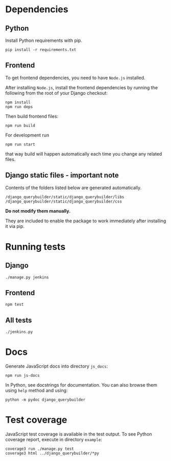 Dependencies
============

Python
------

Install Python requirements with pip.

    pip install -r requirements.txt

Frontend
--------

To get frontend dependencies, you need to have `Node.js` installed.

After installing `Node.js`, install the frontend dependencies by running
the following from the root of your Django checkout:

    npm install
    npm run deps

Then build frontend files:

    npm run build

For development run

    npm run start

that way build will happen automatically each time you change any related files.

Django static files - important note
------------------------------------
Contents of the folders listed below are generated automatically.

    /django_querybuilder/static/django_querybuilder/libs
    /django_querybuilder/static/django_querybuilder/css

**Do not modify them manually.**

They are included to enable the package to work immediately after installing it via pip.

Running tests
=============

Django
------

    ./manage.py jenkins

Frontend
--------

    npm test

All tests
--------
    ./jenkins.py

Docs
====

Generate JavaScript docs into directory `js_docs`:

    npm run js-docs

In Python, see docstrings for documentation. You can also browse them using
`help` method and using:

    python -m pydoc django_querybuilder

Test coverage
=============

JavaScript test coverage is available in the test output. To see Python coverage
report, execute in directory `example`:

    coverage3 run ./manage.py test
    coverage3 html ../django_querybuilder/*py
